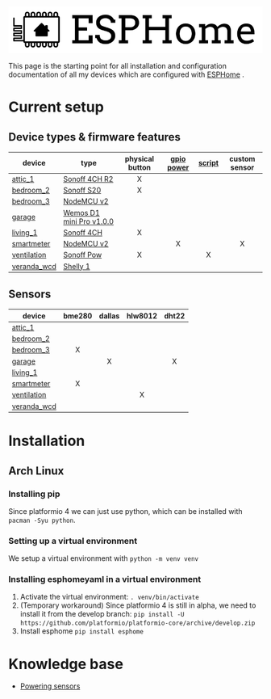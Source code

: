 ![ESPHome](logo-text.svg)

This page is the starting point for all installation and configuration documentation of all my devices which are configured with [ESPHome](https://esphome.io/) .

# Current setup

## Device types & firmware features

| device | type | physical button | [gpio power] | [script] | custom sensor |
| -- | -- |:--:|:--:|:--:|:--:|
| [attic_1] | [Sonoff 4CH R2]           | X |   |   |   |
| [bedroom_2] | [Sonoff S20]            | X |   |   |   |
| [bedroom_3] | [NodeMCU v2]            |   |   |   |   |
| [garage] | [Wemos D1 mini Pro v1.0.0] |   |   |   |   |
| [living_1] | [Sonoff 4CH]             | X |   |   |   |
| [smartmeter] | [NodeMCU v2]           |   | X |   | X |
| [ventilation] | [Sonoff Pow]          | X |   | X |   |
| [veranda_wcd] | [Shelly 1]            |   |   |   |   |

## Sensors

| device | bme280 | dallas | hlw8012 | dht22 |
| -- |:--:|:--:|:--:|:--:|
| [attic_1]    |   |   |   |   |
| [bedroom_2]   |   |   |   |   |
| [bedroom_3]   | X |   |   |   |
| [garage]      |   | X |   | X |
| [living_1]    |   |   |   |   |
| [smartmeter]  | X |   |   |   |
| [ventilation] |   |   | X |   |
| [veranda_wcd] |   |   |   |   |

# Installation
## Arch Linux
### Installing pip
Since platformio 4 we can just use python, which can be installed with `pacman -Syu python`.

### Setting up a virtual environment
We setup a virtual environment with `python -m venv venv`

### Installing esphomeyaml in a virtual environment
1. Activate the virtual environment:
   `. venv/bin/activate`
1. (Temporary workaround) Since platformio 4 is still in alpha, we need to install it from the develop branch:
   `pip install -U https://github.com/platformio/platformio-core/archive/develop.zip`
1. Install esphome
   `pip install esphome`

# Knowledge base
* [Powering sensors](PoweringSensors.md)

[attic_1]: https://github.com/AlexMekkering/esphome-config/blob/master/attic_1.yaml
[bedroom_2]: https://github.com/AlexMekkering/esphome-config/blob/master/bedroom_2.yaml
[bedroom_3]: https://github.com/AlexMekkering/esphome-config/blob/master/bedroom_3.yaml
[garage]: https://github.com/AlexMekkering/esphome-config/blob/master/garage.yaml
[living_1]: https://github.com/AlexMekkering/esphome-config/blob/master/living_1.yaml
[smartmeter]: https://github.com/AlexMekkering/esphome-config/blob/master/smartmeter.yaml
[ventilation]: https://github.com/AlexMekkering/esphome-config/blob/master/ventilation.yaml
[veranda_wcd]: https://github.com/AlexMekkering/esphome-config/blob/master/veranda_wcd.yaml
[Sonoff S20]: https://www.itead.cc/smart-socket.html
[NodeMCU v2]: https://github.com/nodemcu/nodemcu-devkit-v1.0
[Wemos D1 mini Pro v1.0.0]: https://wiki.wemos.cc/products:retired:d1_mini_pro_v1.0.0
[Sonoff 4CH]: https://www.itead.cc/sonoff-4ch.html
[Sonoff 4CH R2]: https://www.itead.cc/sonoff-4ch.html
[Sonoff Pow]: https://www.itead.cc/sonoff-pow.html
[Shelly 1]: https://shelly.cloud/shelly1-open-source/
[script]: https://esphome.io/guides/automations.html#script-execute-action
[gpio power]: PoweringSensors.md
